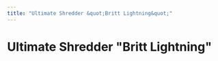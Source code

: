 ```yaml
---
title: "Ultimate Shredder &quot;Britt Lightning&quot;"
---
```

# Ultimate Shredder &quot;Britt Lightning&quot;






